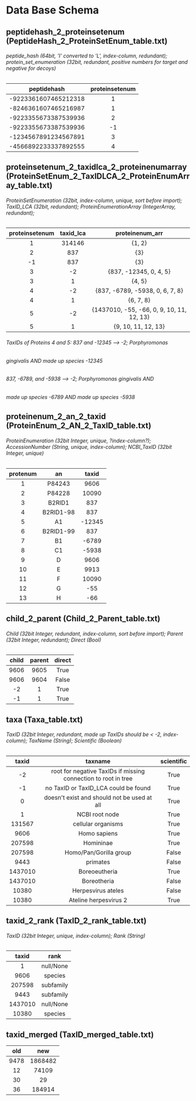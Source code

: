 # Data Base Schema
## peptidehash_2_proteinsetenum (PeptideHash_2_ProteinSetEnum_table.txt)
###### peptide_hash (64bit, 'I' converted to 'L', index-column, redundant); protein_set_enumeration (32bit, redundant, positive numbers for target and negative for decoys)
| peptidehash | proteinsetenum |
|:---:|:---:|
| -9223361607465212318 | 1 | # 2 peptides map to the same protein group
| -8246361607465216987 | 1 | # 2 peptides map to the same protein group
| -9223355673387539936 | 2 | # anagram sequence target
| -9223355673387539936 | -1 | # anagram sequence decoy
| -1234567891234567891 | 3 |
| -4566892233337892555 | 4 |

## proteinsetenum_2_taxidlca_2_proteinenumarray (ProteinSetEnum_2_TaxIDLCA_2_ProteinEnumArray_table.txt)
###### ProteinSetEnumeration (32bit, index-column, unique, sort before import); TaxID_LCA (32bit, redundant); ProteinEnumerationArray (IntegerArray, redundant);
| proteinsetenum | taxid_lca | proteinenum_arr |
|:---:|:---:|:---:|
| 1 | 314146 | {1, 2} | # Euarchontoglires (Mouse and Human --> Placentales LCA)
| 2 | 837 | {3} | # Porphyromonas gingivalis anagram sequence
| -1 | 837 | {3} | # Porphyromonas gingivalis anagram sequence
| 3 | -2 | {837, -12345, 0, 4, 5} | # -2 is the placeholder symbolizing that Integers before are LCAs TaxIDs, and after are ProteinEnums 
| 3 | 1 | {4, 5} | # how is this different from row above
| 4 | -2 | {837, -6789, -5938, 0, 6, 7, 8} | # old
| 4 | 1 | {6, 7, 8} | # new
| 5 | -2 | {1437010, -55, -66, 0, 9, 10, 11, 12, 13} | # old 
| 5 | 1 | {9, 10, 11, 12, 13} | # new
###### TaxIDs of Proteins 4 and 5: 837 and -12345 --> -2; Porphyromonas 
###### gingivalis AND made up species -12345 
###### 837, -6789, and -5938 --> -2; Porphyromonas gingivalis AND
###### made up species -6789 AND made up species -5938 

## proteinenum_2_an_2_taxid (ProteinEnum_2_AN_2_TaxID_table.txt)
###### ProteinEnumeration (32bit Integer, unique, ?index-column?); AccessionNumber (String, unique, index-column); NCBI_TaxID (32bit Integer, unique)
| protenum | an | taxid |
|:---:|:---:|:---:|
| 1 | P84243 | 9606 |
| 2 | P84228 | 10090 |
| 3 | B2RID1 | 837 |
| 4 | B2RID1-98 | 837 |
| 5 | A1 | -12345 |
| 6 | B2RID1-99 | 837 |
| 7 | B1 | -6789 |
| 8 | C1 | -5938 |
| 9 | D | 9606 |
| 10 | E | 9913 |
| 11 | F | 10090 |
| 12 | G | -55 |
| 13 | H | -66 |

## child_2_parent (Child_2_Parent_table.txt)
###### Child (32bit Integer, redundant, index-column, sort before import); Parent (32bit Integer, redundant); Direct (Bool)
| child | parent | direct |
|:---:|:---:|:---:|
| 9606 | 9605 | True |
| 9606 | 9604 | False |
| -2 | 1 | True | # always add
| -1 | 1 | True | # always add

## taxa (Taxa_table.txt)
###### TaxID (32bit Integer, redundant, made up TaxIDs should be < -2, index-column); TaxName (String); Scientific (Boolean)
| taxid | taxname | scientific |
|:---:|:---:|:---:|
| -2 | root for negative TaxIDs if missing connection to root in tree | True | 
| -1| no TaxID or TaxID_LCA could be found | True |
| 0 | doesn't exist and should not be used at all | True |
| 1 | NCBI root node | True |
| 131567 | cellular organisms | True |
| 9606 | Homo sapiens | True |
| 207598 | Homininae | True |
| 207598 | Homo/Pan/Gorilla group | False |
| 9443 | primates | False |
| 1437010| Boreoeutheria | True |
| 1437010| Boreotheria | False |
| 10380 | Herpesvirus ateles | False |
| 10380 | Ateline herpesvirus 2 | True |

## taxid_2_rank (TaxID_2_rank_table.txt)
###### TaxID (32bit Integer, unique, index-column); Rank (String)
| taxid | rank |
|:---:|:---:|
| 1 | null/None |
| 9606 | species |
| 207598 | subfamily |
| 9443 | subfamily |
| 1437010 | null/None |
| 10380 | species |

## taxid_merged (TaxID_merged_table.txt)
| old | new |
|:---:|:---:|
| 9478 | 1868482 |
| 12 | 74109 |
| 30 | 29 |
| 36 | 184914 |
